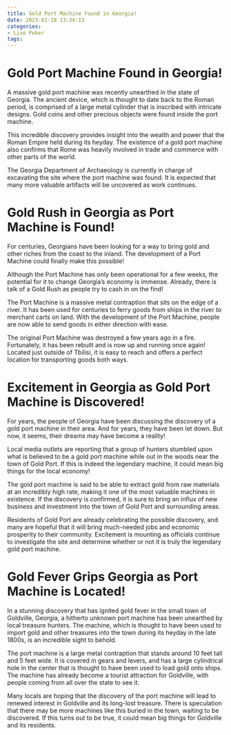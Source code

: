 ```yaml
---
title: Gold Port Machine Found in Georgia!
date: 2023-01-18 13:34:13
categories:
- Live Poker
tags:
---
```



#  Gold Port Machine Found in Georgia!

A massive gold port machine was recently unearthed in the state of Georgia. The ancient device, which is thought to date back to the Roman period, is comprised of a large metal cylinder that is inscribed with intricate designs. Gold coins and other precious objects were found inside the port machine.

This incredible discovery provides insight into the wealth and power that the Roman Empire held during its heyday. The existence of a gold port machine also confirms that Rome was heavily involved in trade and commerce with other parts of the world.

The Georgia Department of Archaeology is currently in charge of excavating the site where the port machine was found. It is expected that many more valuable artifacts will be uncovered as work continues.

#  Gold Rush in Georgia as Port Machine is Found!

For centuries, Georgians have been looking for a way to bring gold and other riches from the coast to the inland. The development of a Port Machine could finally make this possible!

Although the Port Machine has only been operational for a few weeks, the potential for it to change Georgia’s economy is immense. Already, there is talk of a Gold Rush as people try to cash in on the find!

The Port Machine is a massive metal contraption that sits on the edge of a river. It has been used for centuries to ferry goods from ships in the river to merchant carts on land. With the development of the Port Machine, people are now able to send goods in either direction with ease.

The original Port Machine was destroyed a few years ago in a fire. Fortunately, it has been rebuilt and is now up and running once again! Located just outside of Tbilisi, it is easy to reach and offers a perfect location for transporting goods both ways.

#  Excitement in Georgia as Gold Port Machine is Discovered!

For years, the people of Georgia have been discussing the discovery of a gold port machine in their area. And for years, they have been let down. But now, it seems, their dreams may have become a reality!

Local media outlets are reporting that a group of hunters stumbled upon what is believed to be a gold port machine while out in the woods near the town of Gold Port. If this is indeed the legendary machine, it could mean big things for the local economy!

The gold port machine is said to be able to extract gold from raw materials at an incredibly high rate, making it one of the most valuable machines in existence. If the discovery is confirmed, it is sure to bring an influx of new business and investment into the town of Gold Port and surrounding areas.

Residents of Gold Port are already celebrating the possible discovery, and many are hopeful that it will bring much-needed jobs and economic prosperity to their community. Excitement is mounting as officials continue to investigate the site and determine whether or not it is truly the legendary gold port machine.

#  Gold Fever Grips Georgia as Port Machine is Located!

In a stunning discovery that has ignited gold fever in the small town of Goldville, Georgia, a hitherto unknown port machine has been unearthed by local treasure hunters. The machine, which is thought to have been used to import gold and other treasures into the town during its heyday in the late 1800s, is an incredible sight to behold.

The port machine is a large metal contraption that stands around 10 feet tall and 5 feet wide. It is covered in gears and levers, and has a large cylindrical hole in the center that is thought to have been used to load gold onto ships. The machine has already become a tourist attraction for Goldville, with people coming from all over the state to see it.

Many locals are hoping that the discovery of the port machine will lead to renewed interest in Goldville and its long-lost treasure. There is speculation that there may be more machines like this buried in the town, waiting to be discovered. If this turns out to be true, it could mean big things for Goldville and its residents.